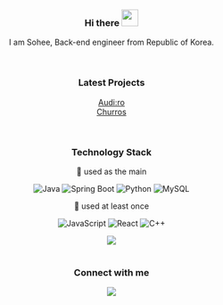 <div align=center>

### Hi there <img src="https://raw.githubusercontent.com/MartinHeinz/MartinHeinz/master/wave.gif" width="30px">


I am Sohee, Back-end engineer from Republic of Korea.
  
<br>

<!--
**mandariny/mandariny** is a ✨ _special_ ✨ repository because its `README.md` (this file) appears on your GitHub profile.

Here are some ideas to get you started:

- 🔭 I’m currently working on ...
- 🌱 I’m currently learning ...
- 👯 I’m looking to collaborate on ...
- 🤔 I’m looking for help with ...
- 💬 Ask me about ...
- 📫 How to reach me: ...
- 😄 Pronouns: ...
- ⚡ Fun fact: ...
-->

<!-- ### About me -->

<!-- ### Interest -->

### Latest Projects
[Audi:ro](https://github.com/mandariny/audiro) 
<br>
[Churros](https://github.com/mandariny/churros)
  
<br>

### Technology Stack
<!--  https://simpleicons.org/  -->
🔭 used as the main
<p> 
  <img alt="Java" src ="https://img.shields.io/badge/Java-007396.svg?&style=for-the-badge&logo=Java&logoColor=white"/>
    <img alt="Spring Boot" src ="https://img.shields.io/badge/Spring Boot-6DB33F.svg?&style=for-the-badge&logo=Spring Boot&logoColor=white"/>
  <img alt="Python" src ="https://img.shields.io/badge/Python-3776AB.svg?&style=for-the-badge&logo=Python&logoColor=white"/>
  <img alt="MySQL" src ="https://img.shields.io/badge/MySQL-4479A1.svg?&style=for-the-badge&logo=MySQL&logoColor=white"/>


</p>  

🌱 used at least once
 <p>
  <img alt="JavaScript" src ="https://img.shields.io/badge/JavaScript-F7DF1E.svg?&style=for-the-badge&logo=JavaScript&logoColor=white"/>
  <img alt="React" src ="https://img.shields.io/badge/React-61DAFB.svg?&style=for-the-badge&logo=React&logoColor=white"/>
  <img alt="C++" src ="https://img.shields.io/badge/C++-00599C.svg?&style=for-the-badge&logo=C++&logoColor=white"/>
</p>
  
  <img src="https://github-readme-stats.vercel.app/api/top-langs/?username=mandariny&layout=compact&exclude_repo=data-preprocessing-practice">
  
<br>

<!--   
## Problem Solving

#### BOJ
[![Solved.ac 프로필](http://mazassumnida.wtf/api/v2/generate_badge?boj=thrkflsk)](https://solved.ac/thrkflsk)
![mazandi profile](http://mazandi.herokuapp.com/api?handle=thrkflsk&theme=warm)

 -->
   
<br>

  
 ### Connect with me
 <a href="mailto:mandariny716@gmail.com"><img src="https://img.shields.io/badge/Gmail-D14836?style=for-the-badge&logo=gmail&logoColor=white"/></a>
<!--
<a href="https://mandariny.github.io/"><img alt="GitBlog" src ="https://img.shields.io/badge/GitBlog-181717.svg?&style=for-the-badge&logo=GitHub&logoColor=white"/></a>
-->

<!-- 
<p style="align:center">
  <img src="https://github-readme-stats.vercel.app/api?username=mandariny" height=150px>
</p>
   -->
</div>
